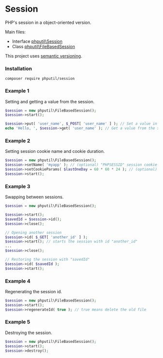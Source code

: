 # Session

PHP's session in a object-oriented version.

Main files: 
* Interface [phputil\Session](https://github.com/thiagodp/session/blob/master/lib/Session.php)
* Class [phputil\FileBasedSession](https://github.com/thiagodp/session/blob/master/lib/FileBasedSession.php)

This project uses [semantic versioning](http://semver.org/).

### Installation

```command
composer require phputil/session
```

### Example 1

Setting and getting a value from the session.

```php
$session = new phputil\FileBasedSession();
$session->start();

$session->put( 'user_name', $_POST[ 'user_name' ] ); // Set a value in the session
echo 'Hello, ', $session->get( 'user_name' ); // Get a value from the session
```

### Example 2

Setting session cookie name and cookie duration.

```php
$session = new phputil\FileBasedSession();
$session->setName( 'myapp' ); // (optional) "PHPSESSID" session cookie key becomes "myapp"
$session->setCookieParams( $lastOneDay = 60 * 60 * 24 ); // (optional) cookie will last one day
$session->start();
```

### Example 3

Swapping between sessions.

```php
$session = new phputil\FileBasedSession();

$session->start();
$savedId = $session->id();
$session->close();

// Opening another session
$session->id( $_GET[ 'another_id' ] );
$session->start(); // starts the session with id "another_id"
...
$session->close();

// Restoring the session with "savedId"
$session->id( $savedId );
$session->start();
```

### Example 4

Regenerating the session id.

```php
$session = new phputil\FileBasedSession();
$session->start();
$session->regenerateId( true ); // true means delete the old file
```

### Example 5

Destroying the session.

```php
$session = new phputil\FileBasedSession();
$session->start();
$session->destroy();
```
